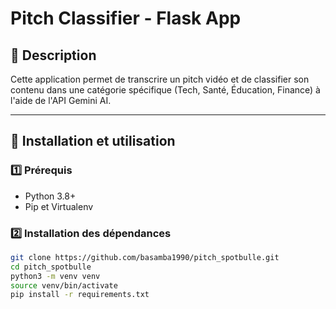 # Pitch Classifier - Flask App

## 📌 Description
Cette application permet de transcrire un pitch vidéo et de classifier son contenu dans une catégorie spécifique (Tech, Santé, Éducation, Finance) à l'aide de l'API Gemini AI.

---

## 🚀 Installation et utilisation

### 1️⃣ Prérequis  
- Python 3.8+
- Pip et Virtualenv

### 2️⃣ Installation des dépendances  
```bash
git clone https://github.com/basamba1990/pitch_spotbulle.git
cd pitch_spotbulle
python3 -m venv venv
source venv/bin/activate
pip install -r requirements.txt
